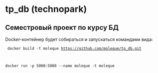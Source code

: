 # tp_db (technopark)
## Семестровый проект по курсу БД

Docker-контейнер будет собираться и запускаться командами вида:

<code> docker build -t moleque https://github.com/moleque/tp_db.git

docker run -p 5000:5000 --name moleque -t moleque </code>

